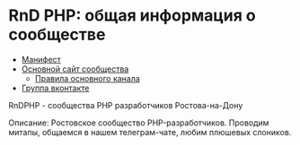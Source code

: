 # RnD PHP: общая информация о сообществе

- [Манифест](./manifest.md)
- [Основной сайт сообщества](https://tglink.ru/rndphp)
  - [Правила основного канала](./rules.md)
- [Группа вконтакте](https://vk.com/rnd_php)


RnDPHP - сообщества PHP разработчиков Ростова-на-Дону

Описание:
Ростовское сообщество PHP-разработчиков. Проводим митапы, общаемся в нашем телеграм-чате, любим плюшевых слоников.
